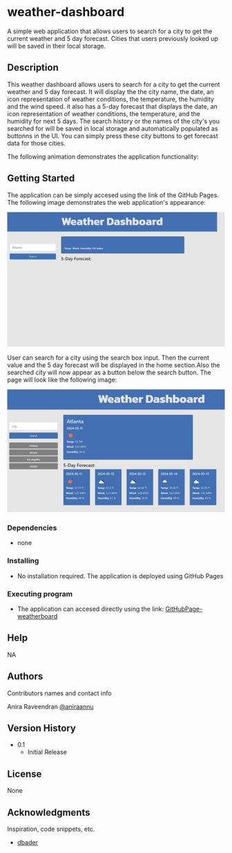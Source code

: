 # weather-dashboard

A simple web application that allows users to search for a city to get the current weather and 5 day forecast. Cities that users previously looked up will be saved in their local storage.

## Description

This weather dashboard allows users to search for a city to get the current weather and 5 day forecast. It will display the the city name, the date, an icon representation of weather conditions, the temperature, the humidity and the wind speed. it also has a 5-day forecast that displays the date, an icon representation of weather conditions, the temperature, and the humidity for next 5 days. The search history or the names of the city's you searched for  will be saved in local storage and automatically populated as buttonns in the UI. You can simply press these city buttons to get forecast data for those cities.

The following animation demonstrates the application functionality: 

## Getting Started
The application can be simply accesed using the link of the GitHub Pages. The following image demonstrates the web application's appearance:

![Image of the completed Application.](./assets/images/weather-dashboard-home-screenshot.png)

User can search for a city using the search box input. Then the current value and the 5 day forecast will be displayed in the home section.Also the searched city will now appear as a button below the search button. The page will look like the following image:

![Image of the page with the current weather and 5 day forecast displayed.](./assets/images/weather-dashboard-screenshot.png)

### Dependencies

* none

### Installing

* No installation required. The application is deployed using GitHub Pages

### Executing program

* The application can accesed directly using the link:
[GitHubPage-weatherboard](https://aniraannu.github.io/weather-dashboard/)

## Help

NA

## Authors

Contributors names and contact info

Anira Raveendran
[@aniraannu](https://github.com/aniraannu)

## Version History

* 0.1
    * Initial Release

## License

None

## Acknowledgments

Inspiration, code snippets, etc.

* [dbader](https://github.com/dbader/readme-template)
